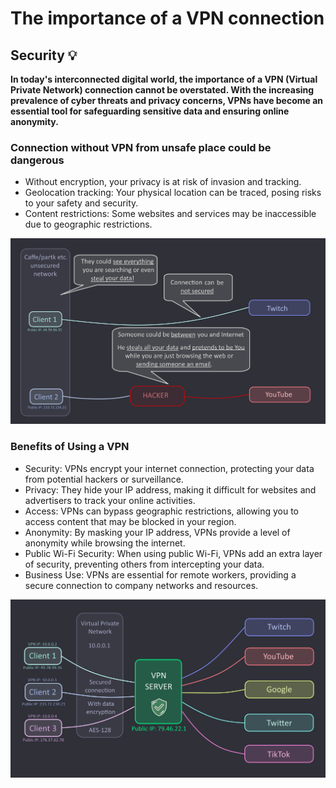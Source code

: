 # The importance of a VPN connection
## Security 💡 

**In today's interconnected digital world, the importance of a VPN (Virtual Private Network) connection cannot be overstated. With the increasing prevalence of cyber threats and privacy concerns, VPNs have become an essential tool for safeguarding sensitive data and ensuring online anonymity.**


### Connection without VPN from unsafe place could be dangerous
- Without encryption, your privacy is at risk of invasion and tracking.
- Geolocation tracking: Your physical location can be traced, posing risks to your safety and security.
- Content restrictions: Some websites and services may be inaccessible due to geographic restrictions.

![Image showing importance of vpn](assets/Client_Internet_not_secured.png)


### Benefits of Using a VPN
- Security: VPNs encrypt your internet connection, protecting your data from potential hackers or surveillance.
- Privacy: They hide your IP address, making it difficult for websites and advertisers to track your online activities.
- Access: VPNs can bypass geographic restrictions, allowing you to access content that may be blocked in your region.
- Anonymity: By masking your IP address, VPNs provide a level of anonymity while browsing the internet.
- Public Wi-Fi Security: When using public Wi-Fi, VPNs add an extra layer of security, preventing others from intercepting your data.
- Business Use: VPNs are essential for remote workers, providing a secure connection to company networks and resources.

![Image showing connection via VPN](assets/Client_server_internet_connection.png)


